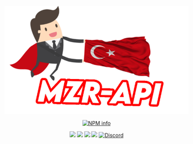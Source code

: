 <p align="center"> <a href="#"> <img width=500 src="https://raw.githubusercontent.com/MZRCode/mzr-api/main/mzrapi-logo.png"></a></p>
<p align="center"> <a href="https://nodei.co/npm/mzr-api/"><img src="https://nodei.co/npm/mzr-api.png?downloads=true&stars=true" alt="NPM info" /></a></p>
<p align="center">
  <img src="https://img.shields.io/npm/v/mzr-api?style=for-the-badge">
  <img src="https://img.shields.io/github/repo-size/MZRCode/mzr-api?style=for-the-badge">
  <img src="https://img.shields.io/npm/l/mzr-api?style=for-the-badge">
  <img src="https://img.shields.io/npm/dt/mzr-api?style=for-the-badge">
  <a href="https://discord.gg/ktVdQYrtXF" target="_blank"> 
  <img alt="Discord" src="https://img.shields.io/badge/Discord-%20Support%20Server-7289da?style=for-the-badge&logo=discord"></a>
</p>
